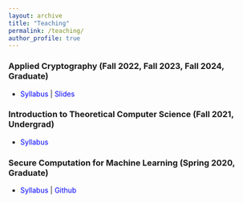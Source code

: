 ```yaml
---
layout: archive
title: "Teaching"
permalink: /teaching/
author_profile: true
---
```


<h3>   Applied Cryptography  (Fall 2022, Fall 2023, Fall 2024, Graduate) </h3>
<ul>
   <li> <a href="http://nitrieu.github.io/files/CSE598-Spring21.pdf" style="color:blue; text-decoration: none">Syllabus </a> |  <a href="https://nitrieu.github.io/courses/cse539/" style="color:blue; text-decoration: none">Slides</a></li>
</ul>

<h3>Introduction to Theoretical Computer Science  (Fall 2021, Undergrad)</h3>
<ul>
   <li> <a href="http://nitrieu.github.io/files/cse355.pdf" style="color:blue; text-decoration: none">Syllabus </a> </li>
</ul>

<h3>  Secure Computation for Machine Learning (Spring 2020, Graduate) </h3>
<ul>
    <li> <a href="http://nitrieu.github.io/files/CSE598-Spring21.pdf" style="color:blue; text-decoration: none">Syllabus </a> | <a href="https://github.com/ASU-CSE598-SC4ML" style="color:blue; text-decoration: none">Github</a> </li>
</ul>








